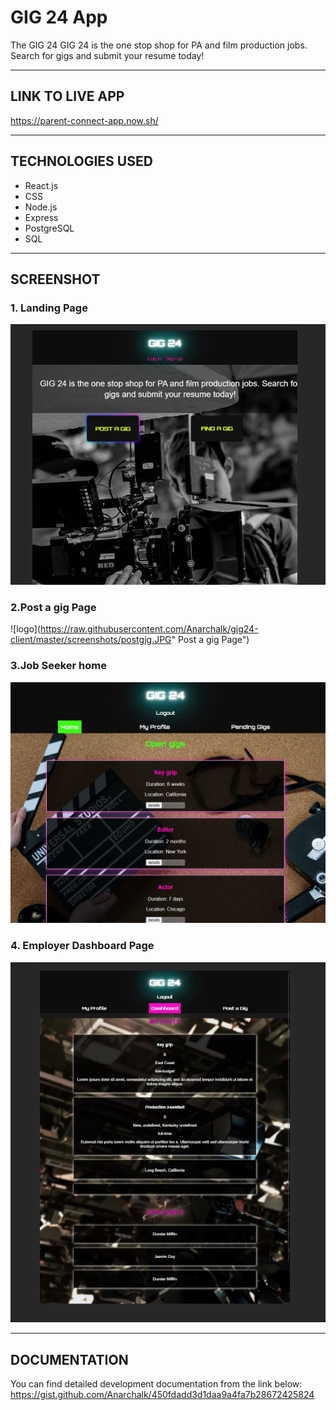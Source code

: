 # GIG 24 App

 The GIG 24 GIG 24 is the one stop shop for PA and film production jobs. Search for gigs and submit your resume today! 


* * *

## LINK TO LIVE APP

https://parent-connect-app.now.sh/


***

## TECHNOLOGIES USED

* React.js 
* CSS 
* Node.js 
* Express 
* PostgreSQL
* SQL


***

## SCREENSHOT

### 1. Landing Page

![logo](https://raw.githubusercontent.com/Anarchalk/gig24-client/master/screenshots/landing.JPG "Landing Page")

### 2.Post a gig Page

![logo](https://raw.githubusercontent.com/Anarchalk/gig24-client/master/screenshots/postgig.JPG" Post a gig Page")

### 3.Job Seeker home

![logo](https://raw.githubusercontent.com/Anarchalk/gig24-client/master/screenshots/jshome.JPG "Job Seeker home view")

### 4. Employer Dashboard Page

![logo](https://raw.githubusercontent.com/Anarchalk/gig24-client/master/screenshots/employer-dash.JPG "Employer Dashboard view")

***

## DOCUMENTATION
You can find detailed development documentation from the link below:
https://gist.github.com/Anarchalk/450fdadd3d1daa9a4fa7b28672425824
